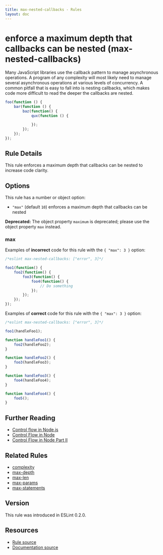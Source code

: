 ```yaml
---
title: max-nested-callbacks - Rules
layout: doc
---
```

<!-- Note: No pull requests accepted for this file. See README.md in the root directory for details. -->

# enforce a maximum depth that callbacks can be nested (max-nested-callbacks)

Many JavaScript libraries use the callback pattern to manage asynchronous operations. A program of any complexity will most likely need to manage several asynchronous operations at various levels of concurrency. A common pitfall that is easy to fall into is nesting callbacks, which makes code more difficult to read the deeper the callbacks are nested.

```js
foo(function () {
    bar(function () {
        baz(function() {
            qux(function () {

            });
        });
    });
});
```

## Rule Details

This rule enforces a maximum depth that callbacks can be nested to increase code clarity.

## Options

This rule has a number or object option:

* `"max"` (default `10`) enforces a maximum depth that callbacks can be nested

**Deprecated:** The object property `maximum` is deprecated; please use the object property `max` instead.

### max

Examples of **incorrect** code for this rule with the `{ "max": 3 }` option:

```js
/*eslint max-nested-callbacks: ["error", 3]*/

foo1(function() {
    foo2(function() {
        foo3(function() {
            foo4(function() {
                // Do something
            });
        });
    });
});
```

Examples of **correct** code for this rule with the `{ "max": 3 }` option:

```js
/*eslint max-nested-callbacks: ["error", 3]*/

foo1(handleFoo1);

function handleFoo1() {
    foo2(handleFoo2);
}

function handleFoo2() {
    foo3(handleFoo3);
}

function handleFoo3() {
    foo4(handleFoo4);
}

function handleFoo4() {
    foo5();
}
```

## Further Reading

* [Control flow in Node.js](http://book.mixu.net/node/ch7.html)
* [Control Flow in Node](http://howtonode.org/control-flow)
* [Control Flow in Node Part II](http://howtonode.org/control-flow-part-ii)

## Related Rules

* [complexity](complexity)
* [max-depth](max-depth)
* [max-len](max-len)
* [max-params](max-params)
* [max-statements](max-statements)

## Version

This rule was introduced in ESLint 0.2.0.

## Resources

* [Rule source](https://github.com/eslint/eslint/tree/master/lib/rules/max-nested-callbacks.js)
* [Documentation source](https://github.com/eslint/eslint/tree/master/docs/rules/max-nested-callbacks.md)
